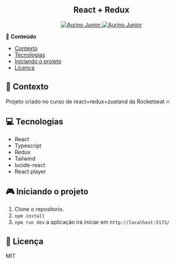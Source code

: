 <div align="center">
   <h2>React + Redux</h2>
</div>

<p align="center">
   <a href="https://www.instagram.com/aurigod97/">
      <img alt="Aurino Junior" src="https://img.shields.io/badge/-aurigod97-0390fc?style=flat&logo=Instagram&logoColor=white&color=blue" />
   </a>
    <a href="https://www.linkedin.com/in/aurino-junior-7718a4158/">
      <img alt="Aurino Junior" src="https://img.shields.io/badge/-Aurino%20Junior-0390fc?style=flat&logo=Linkedin&logoColor=white&color=blue" />
   </a>
</p>

📍 **Conteúdo**

- [Contexto](#blue_book-contexto)
- [Tecnologias](#computer-tecnologias)
- [Iniciando o projeto](#video_game-iniciando-o-projeto)
- [Licença](#page_with_curl-licença)

## :blue_book: Contexto

Projeto criado no curso de react+redux+zustand da Rocketseat 🔥

## :computer: Tecnologias

- React
- Typescript
- Redux
- Tailwind
- lucide-react
- React player

## :video_game: Iniciando o projeto

1. Clone o repositorio.
2. `npm install`
3. `npm run dev` a aplicação irá iniciar em `http://localhost:5173/`

## :page_with_curl: Licença

MIT
